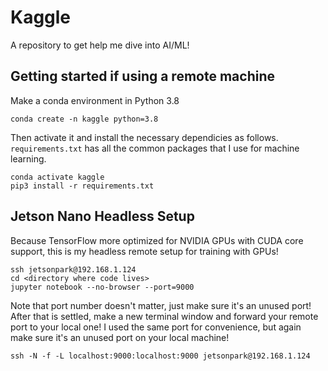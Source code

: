 # Kaggle
A repository to get help me dive into AI/ML!

## Getting started if using a remote machine
Make a conda environment in Python 3.8
```
conda create -n kaggle python=3.8
```

Then activate it and install the necessary dependicies as follows. `requirements.txt` has all the common packages that I use for machine learning.
```
conda activate kaggle
pip3 install -r requirements.txt
```

## Jetson Nano Headless Setup
Because TensorFlow more optimized for NVIDIA GPUs with CUDA core support, this is my headless remote setup for training with GPUs!

```
ssh jetsonpark@192.168.1.124
cd <directory where code lives>
jupyter notebook --no-browser --port=9000
```

Note that port number doesn't matter, just make sure it's an unused port! After that is settled, make a new terminal window and forward your remote port to your local one! I used the same port for convenience, but again make sure it's an unused port on your local machine!

```
ssh -N -f -L localhost:9000:localhost:9000 jetsonpark@192.168.1.124
```
